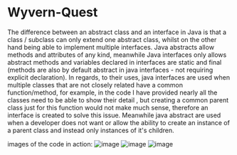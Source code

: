 # Wyvern-Quest

The difference between an abstract class and an interface in Java is that a class / subclass can only extend one abstract class, whilst on the other hand being able to implement multiple interfaces.
Java abstracts allow methods and attributes of any kind, meanwhile Java interfaces only allows abstract methods and variables declared in interfaces are static and final (methods are also by default abstract in java interfaces - not requiring explicit declaration). In regards, to their uses, java interfaces are used when multiple classes that are not closely related have a common function/method, for example, in the code I have provided nearly all the classes need to be able to show their detail , but creating a common parent class just for this function would not make much sense, therefore an interface is created to solve this issue. Meanwhile java abstract are used when a developer does not want or allow the ability to create an instance of a parent class and instead only instances of it's children.

images of the code in action:
![image](https://github.com/J0hn-J0hnson/Wyvern-Quest/assets/91310490/d089b295-7118-4efb-bf72-34b4b945fb91)
![image](https://github.com/J0hn-J0hnson/Wyvern-Quest/assets/91310490/1625eab4-7fd8-48e3-8d27-bed289025f58)
![image](https://github.com/J0hn-J0hnson/Wyvern-Quest/assets/91310490/dca0edd7-d91f-429f-82ae-d589509d57d2)


